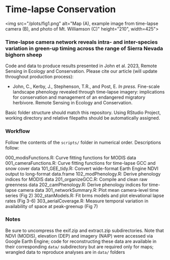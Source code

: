 # Time-lapse Conservation

<img src="/plots/fig1.png" alt="Map (A), example image from time-lapse camera (B), and photo of Mt. Williamson (C)" height="210", width=425">

### Time-lapse camera network reveals intra- and inter-species variation in green-up timing across the range of Sierra Nevada bighorn sheep

Code and data to produce results presented in John et al. 2023, Remote Sensing in Ecology and Conservation. Please cite our article (will update throughout production process):

* John, C., Kerby, J., Stephenson, T.R., and Post, E. _In press._ Fine-scale landscape phenology revealed through time-lapse imagery: implications for conservation and management of an endangered migratory herbivore. Remote Sensing in Ecology and Conservation.

Basic folder structure should match this repository. Using RStudio Project, working directory and relative filepaths should be automatically assigned.

### Workflow

Follow the contents of the `scripts/` folder in numerical order. Descriptions follow:

000_modisFunctions.R: Curve fitting functions for MODIS data
001_cameraFunctions.R: Curve fitting functions for time-lapse GCC and snow cover data
101_GEE_tidy.R: Convert wide-format Earth Engine NDVI output to long-format data.frame
102_modPhenology.R: Derive phenology indices for MODIS data
201_organizeGCC.R: Compile and clean raw greenness data
202_camPhenology.R: Derive phenology indices for time-lapse camera data
301_networkSummary.R: Plot mean camera-level time series (Fig 2)
302_stanModels.R: Fit brms models and plot elevational lapse rates (Fig 3-6)
303_aerialCoverage.R: Measure temporal variation in availability of space at peak-greenup (Fig 7)


### Notes

Be sure to uncompress the exif.zip and extract.zip subdirectories. Note that NDVI (MODIS), elevation (DEP) and imagery (NAIP) were accessed via Google Earth Engine; code for reconstructing these data are available in their corresponding `data/` subdirectory but are required only for maps; wrangled data to reproduce analyses are in `data/` folders